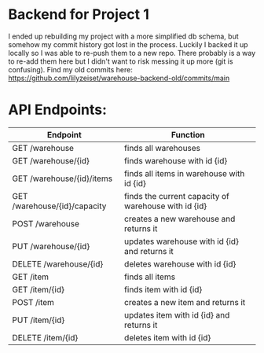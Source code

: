 # Backend for Project 1

I ended up rebuilding my project with a more simplified db schema, but somehow my commit history got lost in the process.
Luckily I backed it up locally so I was able to re-push them to a new repo.
There probably is a way to re-add them here but I didn't want to risk messing it up more (git is confusing).
Find my old commits here: https://github.com/lilyzeiset/warehouse-backend-old/commits/main


# API Endpoints:
Endpoint | Function
---|---
GET /warehouse | finds all warehouses
GET /warehouse/{id} | finds warehouse with id {id}
GET /warehouse/{id}/items | finds all items in warehouse with id {id}
GET /warehouse/{id}/capacity | finds the current capacity of warehouse with id {id}
POST /warehouse | creates a new warehouse and returns it
PUT /warehouse/{id} | updates warehouse with id {id} and returns it
DELETE /warehouse/{id} | deletes warehouse with id {id}
GET /item | finds all items
GET /item/{id} | finds item with id {id}
POST /item | creates a new item and returns it
PUT /item/{id} | updates item with id {id} and returns it
DELETE /item/{id} | deletes item with id {id}